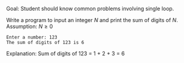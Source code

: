 Goal: Student should know common problems involving single loop.  

Write a program to input an integer $N$ and print the sum of digits of $N$.  
Assumption: $N \ge 0$  

```
Enter a number: 123
The sum of digits of 123 is 6
```
Explanation: Sum of digits of 123 = 1 + 2 + 3 = 6  
